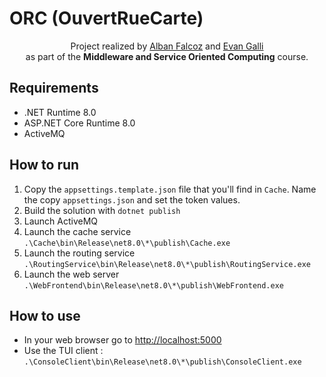 # ORC (OuvertRueCarte)

<p align=center>
  <span>Project realized by <a href="https://github.com/AlbanFALCOZ">Alban Falcoz</a> and <a href="https://github.com/06Games">Evan Galli</a> <br/>as part of the <b>Middleware and Service Oriented Computing</b> course.</span>
</p>

## Requirements

* .NET Runtime 8.0
* ASP.NET Core Runtime 8.0
* ActiveMQ

## How to run

1. Copy the `appsettings.template.json` file that you'll find in `Cache`. Name the copy `appsettings.json` and set the token values. 
2. Build the solution with `dotnet publish`
3. Launch ActiveMQ
4. Launch the cache service `.\Cache\bin\Release\net8.0\*\publish\Cache.exe`
5. Launch the routing service `.\RoutingService\bin\Release\net8.0\*\publish\RoutingService.exe`
6. Launch the web server `.\WebFrontend\bin\Release\net8.0\*\publish\WebFrontend.exe`

## How to use

* In your web browser go to [http://localhost:5000](http://localhost:5000)
* Use the TUI client : `.\ConsoleClient\bin\Release\net8.0\*\publish\ConsoleClient.exe`
